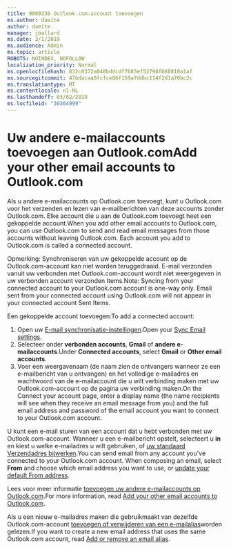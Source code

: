```yaml
---
title: 9000236 Outlook.com-account toevoegen
ms.author: daeite
author: daeite
manager: joallard
ms.date: 3/1/2019
ms.audience: Admin
ms.topic: article
ROBOTS: NOINDEX, NOFOLLOW
localization_priority: Normal
ms.openlocfilehash: 832c0372a040bddcdf7683ef52798f688810a1af
ms.sourcegitcommit: 47bdacaa8fcfce06f159a7ddbc114f2d1a70bc2c
ms.translationtype: MT
ms.contentlocale: nl-NL
ms.lasthandoff: 03/02/2019
ms.locfileid: "30364999"
---
```

# <a name="add-your-other-email-accounts-to-outlookcom"></a><span data-ttu-id="04afc-102">Uw andere e-mailaccounts toevoegen aan Outlook.com</span><span class="sxs-lookup"><span data-stu-id="04afc-102">Add your other email accounts to Outlook.com</span></span>

<span data-ttu-id="04afc-p101">Als u andere e-mailaccounts op Outlook.com toevoegt, kunt u Outlook.com voor het verzenden en lezen van e-mailberichten van deze accounts zonder Outlook.com. Elke account die u aan de Outlook.com toevoegt heet een gekoppelde account.</span><span class="sxs-lookup"><span data-stu-id="04afc-p101">When you add other email accounts to Outlook.com, you can use Outlook.com to send and read email messages from those accounts without leaving Outlook.com. Each account you add to Outlook.com is called a connected account.</span></span>

<span data-ttu-id="04afc-p102">Opmerking: Synchroniseren van uw gekoppelde account op de Outlook.com-account kan niet worden teruggedraaid. E-mail verzonden vanuit uw verbonden met Outlook.com-account wordt niet weergegeven in uw verbonden account verzonden Items.</span><span class="sxs-lookup"><span data-stu-id="04afc-p102">Note: Syncing from your connected account to your Outlook.com account is one-way only. Email sent from your connected account using Outlook.com will not appear in your connected account Sent Items.</span></span>

<span data-ttu-id="04afc-107">Een gekoppelde account toevoegen:</span><span class="sxs-lookup"><span data-stu-id="04afc-107">To add a connected account:</span></span>

1. <span data-ttu-id="04afc-108">Open uw [E-mail synchronisatie-instellingen](https://go.microsoft.com/fwlink/?linkid=875264).</span><span class="sxs-lookup"><span data-stu-id="04afc-108">Open your [Sync Email settings](https://go.microsoft.com/fwlink/?linkid=875264).</span></span>
2. <span data-ttu-id="04afc-109">Selecteer onder **verbonden accounts**, **Gmail** of **andere e-mailaccounts**.</span><span class="sxs-lookup"><span data-stu-id="04afc-109">Under **Connected accounts**, select **Gmail** or **Other email accounts**.</span></span>
3. <span data-ttu-id="04afc-110">Voer een weergavenaam (de naam zien de ontvangers wanneer ze een e-mailbericht van u ontvangen) en het volledige e-mailadres en wachtwoord van de e-mailaccount die u wilt verbinding maken met uw Outlook.com-account op de pagina uw verbinding maken.</span><span class="sxs-lookup"><span data-stu-id="04afc-110">On the Connect your account page, enter a display name (the name recipients will see when they receive an email message from you) and the full email address and password of the email account you want to connect to your Outlook.com account.</span></span>

<span data-ttu-id="04afc-p103">U kunt een e-mail sturen van een account dat u hebt verbonden met uw Outlook.com-account. Wanneer u een e-mailbericht opstelt, selecteert u **in** en kiest u welke e-mailadres u wilt gebruiken, of [uw standaard Verzendadres bijwerken](https://go.microsoft.com/fwlink/?linkid=875264).</span><span class="sxs-lookup"><span data-stu-id="04afc-p103">You can send email from any account you've connected to your Outlook.com account. When composing an email, select **From** and choose which email address you want to use, or [update your default From address](https://go.microsoft.com/fwlink/?linkid=875264).</span></span>

<span data-ttu-id="04afc-113">Lees voor meer informatie [toevoegen uw andere e-mailaccounts op Outlook.com](https://support.office.com/article/c5224df4-5885-4e79-91ba-523aa743f0ba).</span><span class="sxs-lookup"><span data-stu-id="04afc-113">For more information, read [Add your other email accounts to Outlook.com](https://support.office.com/article/c5224df4-5885-4e79-91ba-523aa743f0ba).</span></span>

<span data-ttu-id="04afc-114">Als u een nieuw e-mailadres maken die gebruikmaakt van dezelfde Outlook.com-account [toevoegen of verwijderen van een e-mailalias](https://support.office.com/article/459b1989-356d-40fa-a689-8f285b13f1f2)worden gelezen.</span><span class="sxs-lookup"><span data-stu-id="04afc-114">If you want to create a new email address that uses the same Outlook.com account, read [Add or remove an email alias](https://support.office.com/article/459b1989-356d-40fa-a689-8f285b13f1f2).</span></span>